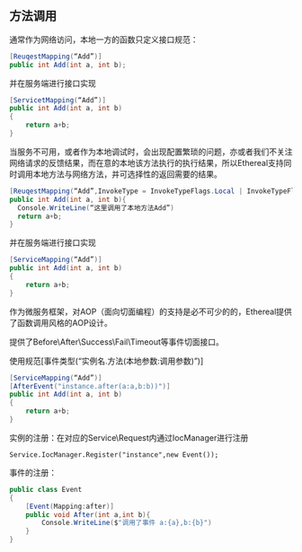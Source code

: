 ## 方法调用

通常作为网络访问，本地一方的函数只定义接口规范：

```c#
[ReuqestMapping(“Add”)]
public int Add(int a, int b);
```

并在服务端进行接口实现

```c#
[ServicetMapping(“Add”)]
public int Add(int a, int b)
{
	return a+b;
}
```

当服务不可用，或者作为本地调试时，会出现配置繁琐的问题，亦或者我们不关注网络请求的反馈结果，而在意的本地该方法执行的执行结果，所以Ethereal支持同时调用本地方法与网络方法，并可选择性的返回需要的结果。

```c#
[ReuqestMapping(“Add”,InvokeType = InvokeTypeFlags.Local | InvokeTypeFlags.ReturnRemote)]
public int Add(int a, int b){
  Console.WriteLine(“这里调用了本地方法Add”)
  return a+b;
}
```

并在服务端进行接口实现

```c#
[ServiceMapping(“Add”)]
public int Add(int a, int b)
{
	return a+b;
}
```

作为微服务框架，对AOP（面向切面编程）的支持是必不可少的的，Ethereal提供了函数调用风格的AOP设计。

提供了Before\After\Success\Fail\Timeout等事件切面接口。

使用规范[事件类型(“实例名.方法(本地参数:调用参数)”)]

```c#
[ServiceMapping(“Add”)]
[AfterEvent("instance.after(a:a,b:b))")]
public int Add(int a, int b)
{
	return a+b;
}
```

实例的注册：在对应的Service\Request内通过IocManager进行注册

```
Service.IocManager.Register("instance",new Event());
```

事件的注册：

```c#
public class Event
{
	[Event(Mapping:after)]
	public void After(int a,int b){
		Console.WriteLine($"调用了事件 a:{a},b:{b}")
	}
}
```

